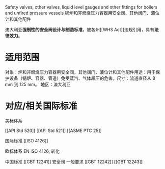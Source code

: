 Safety valves, other valves, liquid level gauges and other fittings for boilers and unfired pressure vessels
锅炉和非燃烧压力容器用安全阀、其他阀门、液位计和其他配件

澳大利亚​**​强制性的安全阀设计与制造标准​**​，被各州[[WHS Act]]法规引用，具有​**​法律效力**​。

# 适用范围

对象​​：​​炉和非燃烧压力容器用安全阀，其他阀门、液位计和其他配件
​​用途​​：用于保护设备（锅炉、容器、管道）免受​​蒸汽、气体​​超压的危害。
​​尺寸​​：流道直径从 ​​8 mm 到 125 mm​​。
​​地区​​：澳大利亚​​

# 对应/相关国际标准

美标体系

[[API Std 520]]
[[API Std 521]]
[[ASME PTC 25]]


国际标准
[[ISO 4126]]

欧标体系
EN ISO 4126, 转化

中国标准
[[GBT 12241]] 安全阀 一般要求
[[GBT 12242]]
[[GBT 12243]]